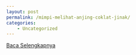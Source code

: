 ```yaml
---
layout: post
permalink: /mimpi-melihat-anjing-coklat-jinak/
categories:
    - Uncategorized
---
```


[Baca Selengkapnya](/01)